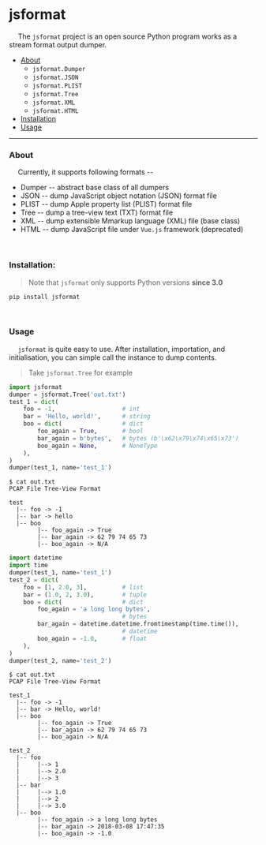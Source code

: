 # jsformat

&emsp; The `jsformat` project is an open source Python program works as a stream format output dumper.

- [About](#about)
    * `jsformat.Dumper`
    * `jsformat.JSON`
    * `jsformat.PLIST`
    * `jsformat.Tree`
    * `jsformat.XML`
    * `jsformat.HTML`
- [Installation](#installation)
- [Usage](#usage)

---

### About

&emsp; Currently, it supports following formats --

 - Dumper -- abstract base class of all dumpers
 - JSON -- dump JavaScript object notation (JSON) format file
 - PLIST -- dump Apple property list (PLIST) format file
 - Tree -- dump a tree-view text (TXT) format file
 - XML -- dump extensible Mmarkup language (XML) file (base class)
 - HTML -- dump JavaScript file under `Vue.js` framework (deprecated)

&nbsp;

### Installation:

> Note that `jsformat` only supports Python versions __since 3.0__

```
pip install jsformat
```

&nbsp;

### Usage

&emsp; `jsformat` is quite easy to use. After installation, importation, and initialisation, you can simple call the instance to dump contents.

> Take `jsformat.Tree` for example

```python
import jsformat
dumper = jsformat.Tree('out.txt')
test_1 = dict(
    foo = -1,                   # int
    bar = 'Hello, world!',      # string
    boo = dict(                 # dict
        foo_again = True,       # bool
        bar_again = b'bytes',   # bytes (b'\x62\x79\x74\x65\x73')
        boo_again = None,       # NoneType
    ),
)
dumper(test_1, name='test_1')
```
```shell
$ cat out.txt
PCAP File Tree-View Format

test
  |-- foo -> -1
  |-- bar -> hello
  |-- boo
        |-- foo_again -> True
        |-- bar_again -> 62 79 74 65 73
        |-- boo_again -> N/A
```
```python
import datetime
import time
dumper(test_1, name='test_1')
test_2 = dict(
    foo = [1, 2.0, 3],          # list
    bar = (1.0, 2, 3.0),        # tuple
    boo = dict(                 # dict
        foo_again = 'a long long bytes',
                                # bytes
        bar_again = datetime.datetime.fromtimestamp(time.time()),
                                # datetime
        boo_again = -1.0,       # float
    ),
)
dumper(test_2, name='test_2')
```
```shell
$ cat out.txt
PCAP File Tree-View Format

test_1
  |-- foo -> -1
  |-- bar -> Hello, world!
  |-- boo
        |-- foo_again -> True
        |-- bar_again -> 62 79 74 65 73
        |-- boo_again -> N/A

test_2
  |-- foo
  |     |--> 1
  |     |--> 2.0
  |     |--> 3
  |-- bar
  |     |--> 1.0
  |     |--> 2
  |     |--> 3.0
  |-- boo
        |-- foo_again -> a long long bytes
        |-- bar_again -> 2018-03-08 17:47:35
        |-- boo_again -> -1.0
```

